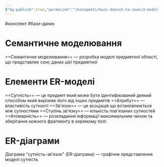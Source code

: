 ```yaml
---
{"dg-publish":true,"permalink":"/konspekti/bazi-dannih-ta-znan/3-model-sutnist-zv-yazok/"}
---
```

#конспект #бази-даних
# Семантичне моделювання

==Семантичне моделювання== — розробка моделі предметної області, що представляє сенс даних цієї предметної

# Елементи ER-моделі

==Сутність== — це предмет який може бути ідентифікований деякий способом який вирізняє його від інших предметів
==Атрибут== — властивість сутності
==Зв'язок== — це асоціація що встановлюється між сутностями
==Ступінь зв'язку== — кількість пов'язаних сутностей
==Атомарність== — розкладання інформації максимальним чином та зберігання кожного фрагменту в окремому полі

# ER-діаграми

Діаграма "сутність-зв'язок" (ER-діаграма) — графічне представлення моделі сутність

